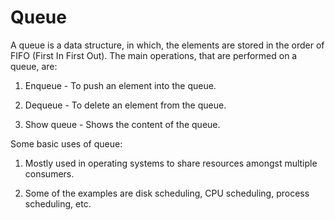 # Queue

A queue is a data structure, in which, the elements are stored in the order of FIFO (First In First Out). The main operations, that are performed on a queue, are:

1. Enqueue - To push an element into the queue.

2. Dequeue - To delete an element from the queue.

5. Show queue - Shows the content of the queue.

Some basic uses of queue:

1. Mostly used in operating systems to share resources amongst multiple consumers. 

2. Some of the examples are disk scheduling, CPU scheduling, process scheduling, etc.
